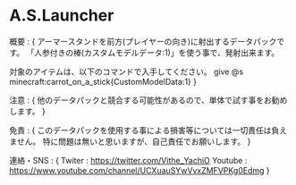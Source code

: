 # A.S.Launcher

概要 : {
  アーマースタンドを前方(プレイヤーの向き)に射出するデータパックです。
  「人参付きの棒(カスタムモデルデータ:1)」を使う事で、発射出来ます。

  対象のアイテムは、以下のコマンドで入手してください。
  give @s minecraft:carrot_on_a_stick{CustomModelData:1}
}

注意 : {
  他のデータパックと競合する可能性があるので、単体で試す事をお勧めします。
}

免責 : {
  このデータパックを使用する事による損害等については一切責任は負えません。
  特に問題は無いと思いますが、自己責任でお願いします。
}

連絡・SNS : {
  Twiter : https://twitter.com/Vithe_YachiO
  Youtube : https://www.youtube.com/channel/UCXuauSYwVvxZMFVPKg0Edmg
}
